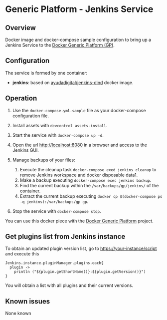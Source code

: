 # Generic Platform - Jenkins Service

## Overview

Docker image and docker-compose sample configuration to bring up a Jenkins Service to the [Docker Generic Platform (GP)](https://github.com/ayudadigital/docker-generic-platform).

## Configuration

The service is formed by one container:

- **jenkins**: based on [ayudadigital/jenkins-dind](https://hub.docker.com/r/ayudadigital/jenkins-dind) docker image.

## Operation

1. Use the `docker-compose.yml.sample` file as your docker-compose configuration file.

2. Install assets with `devcontrol assets-install`.

3. Start the service with `docker-compose up -d`.

4. Open the url <http://localhost:8080> in a browser and access to the Jenkins GUI.

5. Manage backups of your files:

   1. Execute the cleanup task `docker-compose exed jenkins cleanup` to remove Jenkins workspace and docker disposable data1.
   2. Make a backup executing `docker-compose exec jenkins backup`.
   3. Find the current backup within the `/var/backups/gp/jenkins/` of the container.
   4. Extract the current backup executing `docker cp $(docker-compose ps -q jenkins):/var/backups/gp gp`.

6. Stop the service with `docker-compose stop`.

You can use this docker piece with the [Docker Generic Platform](https://github.com/ayudadigital/docker-generic-platform) project.


## Get plugins list from Jenkins instance

To obtain an updated plugin version list, go to <https://your-instance/script> and execute this

```
Jenkins.instance.pluginManager.plugins.each{
  plugin ->
    println ("${plugin.getShortName()}:${plugin.getVersion()}")
}
```

You will obtain a list with all plugins and their current versions.

## Known issues

None known
